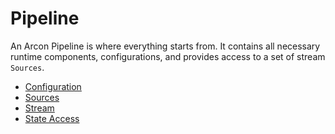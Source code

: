 # Pipeline

An Arcon Pipeline is where everything starts from. It contains all necessary runtime components, 
configurations, and provides access to a set of stream `Sources`.
	
- [Configuration](configuration.md)
- [Sources](source.md)
- [Stream](stream.md)
- [State Access](state.md)
